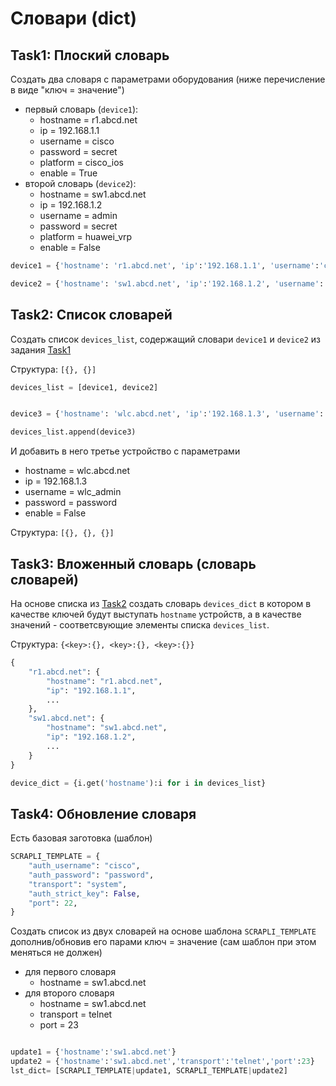 # Словари (dict)

## Task1: Плоский словарь

Создать два словаря c параметрами оборудования (ниже перечисление в виде "ключ = значение")

- первый словарь (`device1`):
  - hostname = r1.abcd.net
  - ip = 192.168.1.1
  - username = cisco
  - password = secret
  - platform = cisco_ios
  - enable = True
- второй словарь (`device2`):
  - hostname = sw1.abcd.net
  - ip = 192.168.1.2
  - username = admin
  - password = secret
  - platform = huawei_vrp
  - enable = False

```python
device1 = {'hostname': 'r1.abcd.net', 'ip':'192.168.1.1', 'username':'cisco', 'password':'secret', 'platform':'cisco_ios', "enable":True}

device2 = {'hostname': 'sw1.abcd.net', 'ip':'192.168.1.2', 'username':'admin', 'password':'secret', 'platform':'huawei_vrp', "enable":False}
```

## Task2: Список словарей

Создать список `devices_list`, содержащий словари `device1` и `device2` из задания [Task1](017.dicts.md#task1-плоский-словарь)

Структура: `[{}, {}]`

```python
devices_list = [device1, device2]


device3 = {'hostname': 'wlc.abcd.net', 'ip':'192.168.1.3', 'username':'wlc_admin', 'password':'password',  "enable":False}

devices_list.append(device3)

```

И добавить в него третье устройство с параметрами

- hostname = wlc.abcd.net
- ip = 192.168.1.3
- username = wlc_admin
- password = password
- enable = False

Структура: `[{}, {}, {}]`



## Task3: Вложенный словарь (словарь словарей)

На основе списка из [Task2](017.dicts.md#task2-список-словарей) создать словарь `devices_dict` в котором в качестве ключей будут выступать `hostname` устройств, а в качестве значений - соответсвующие элементы списка `devices_list`.

Структура: `{<key>:{}, <key>:{}, <key>:{}}`

```python
{
    "r1.abcd.net": {
        "hostname": "r1.abcd.net",
        "ip": "192.168.1.1",
        ...
    },
    "sw1.abcd.net": {
        "hostname": "sw1.abcd.net",
        "ip": "192.168.1.2",
        ...
    }
}

device_dict = {i.get('hostname'):i for i in devices_list}

```

## Task4: Обновление словаря

Есть базовая заготовка (шаблон)

```python
SCRAPLI_TEMPLATE = {
    "auth_username": "cisco",
    "auth_password": "password",
    "transport": "system",
    "auth_strict_key": False,
    "port": 22,
}
```

Создать список из двух словарей на основе шаблона `SCRAPLI_TEMPLATE` дополнив/обновив его парами ключ = значение (сам шаблон при этом меняться не должен)

- для первого словаря
  - hostname = sw1.abcd.net
- для второго словаря
  - hostname = sw1.abcd.net
  - transport = telnet
  - port = 23

```python

update1 = {'hostname':'sw1.abcd.net'}
update2 = {'hostname':'sw1.abcd.net','transport':'telnet','port':23}
lst_dict= [SCRAPLI_TEMPLATE|update1, SCRAPLI_TEMPLATE|update2]

```
